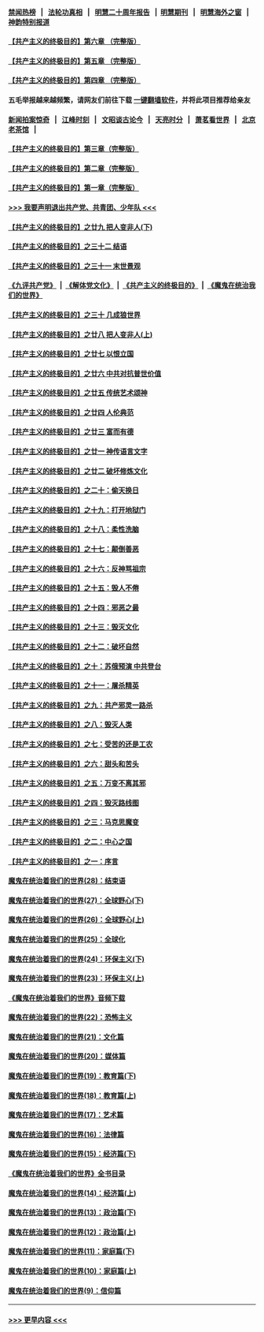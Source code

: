 #### [禁闻热榜](热点新闻.md?=0)  &nbsp;&nbsp;|&nbsp;&nbsp; [法轮功真相](https://github.com/gfw-breaker/truth/blob/master/README.md?=0) &nbsp;&nbsp;|&nbsp;&nbsp; [明慧二十周年报告](https://github.com/gfw-breaker/mh-reports/blob/master/README.md?=0) &nbsp;&nbsp;|&nbsp;&nbsp;[明慧期刊](https://github.com/gfw-breaker/mh-qikan) &nbsp;&nbsp;|&nbsp;&nbsp; [明慧海外之窗](https://github.com/gfw-breaker/mh-news/blob/master/README.md?=0) &nbsp;&nbsp;|&nbsp;&nbsp; [神韵特别报道](https://github.com/gfw-breaker/mh-news/blob/master/shenyun.md?=0)
#### [【共产主义的终极目的】第六章 （完整版）](../pages/nsc422/n11428913.md?t=03051103) 
#### [【共产主义的终极目的】第五章 （完整版）](../pages/nsc422/n11428912.md?t=03051103) 
#### [【共产主义的终极目的】第四章 （完整版）](../pages/nsc422/n11428907.md?t=03051103) 
#### 五毛举报越来越频繁，请网友们前往下载 [一键翻墙软件](https://github.com/gfw-breaker/ssr-accounts)，并将此项目推荐给亲友
#### [新闻拍案惊奇](https://github.com/gfw-breaker/banned-news/blob/master/pages/link4.md) &nbsp;&nbsp;|&nbsp;&nbsp; [江峰时刻](https://github.com/gfw-breaker/banned-news/blob/master/pages/link4.md) &nbsp;&nbsp;|&nbsp;&nbsp; [文昭谈古论今](https://github.com/gfw-breaker/banned-news/blob/master/pages/link4.md) &nbsp;&nbsp;|&nbsp;&nbsp; [天亮时分](https://github.com/gfw-breaker/banned-news/blob/master/pages/link4.md) &nbsp;&nbsp;|&nbsp;&nbsp; [萧茗看世界](https://github.com/gfw-breaker/banned-news/blob/master/pages/link4.md) &nbsp;&nbsp;|&nbsp;&nbsp; [北京老茶馆](https://github.com/gfw-breaker/banned-news/blob/master/pages/link4.md) &nbsp;&nbsp;|&nbsp;&nbsp; 
#### [【共产主义的终极目的】第三章（完整版）](../pages/nsc422/n11428848.md?t=03051103) 
#### [【共产主义的终极目的】第二章（完整版）](../pages/nsc422/n11428831.md?t=03051103) 
#### [【共产主义的终极目的】第一章（完整版）](../pages/nsc422/n11417651.md?t=03051103) 
#### [>>> 我要声明退出共产党、共青团、少年队 <<<](https://github.com/begood0513/goodnews/blob/master/quit/letter.md) 
#### [【共产主义的终极目的】之廿九 把人变非人(下)](../pages/nsc422/n11344140.md?t=03051103) 
#### [【共产主义的终极目的】之三十二 结语](../pages/nsc422/n11360535.md?t=03051103) 
#### [【共产主义的终极目的】之三十一 末世景观](../pages/nsc422/n11351129.md?t=03051103) 
#### [《九评共产党》](https://github.com/begood0513/9ping.md/blob/master/README.md) &nbsp;|&nbsp; [《解体党文化》](../../../../jtdwh.md/blob/master/README.md)  &nbsp;|&nbsp; [《共产主义的终极目的》](../../../../gczydzjmd.md/blob/master/README.md) &nbsp;|&nbsp; [《魔鬼在统治我们的世界》](../../../../mgztzwmdsj.md/blob/master/README.md) 
#### [【共产主义的终极目的】之三十 几成狼世界](../pages/nsc422/n11348280.md?t=03051103) 
#### [【共产主义的终极目的】之廿八 把人变非人(上)](../pages/nsc422/n11340492.md?t=03051103) 
#### [【共产主义的终极目的】之廿七 以恨立国](../pages/nsc422/n11336944.md?t=03051103) 
#### [【共产主义的终极目的】之廿六 中共对抗普世价值](../pages/nsc422/n11324785.md?t=03051103) 
#### [【共产主义的终极目的】之廿五 传统艺术颂神](../pages/nsc422/n11296396.md?t=03051103) 
#### [【共产主义的终极目的】之廿四 人伦典范](../pages/nsc422/n11296397.md?t=03051103) 
#### [【共产主义的终极目的】之廿三 富而有德](../pages/nsc422/n11283598.md?t=03051103) 
#### [【共产主义的终极目的】之廿一 神传语言文字](../pages/nsc422/n11263265.md?t=03051103) 
#### [【共产主义的终极目的】之廿二 破坏修炼文化](../pages/nsc422/n11245728.md?t=03051103) 
#### [【共产主义的终极目的】之二十：偷天换日](../pages/nsc422/n11238846.md?t=03051103) 
#### [【共产主义的终极目的】之十九：打开地狱门](../pages/nsc422/n11206376.md?t=03051103) 
#### [【共产主义的终极目的】之十八：柔性洗脑](../pages/nsc422/n11199994.md?t=03051103) 
#### [【共产主义的终极目的】之十七：颠倒善恶](../pages/nsc422/n11179782.md?t=03051103) 
#### [【共产主义的终极目的】之十六：反神骂祖宗](../pages/nsc422/n11166798.md?t=03051103) 
#### [【共产主义的终极目的】之十五：毁人不倦](../pages/nsc422/n11166792.md?t=03051103) 
#### [【共产主义的终极目的】之十四：邪恶之最](../pages/nsc422/n11150249.md?t=03051103) 
#### [【共产主义的终极目的】之十三：毁灭文化](../pages/nsc422/n11135227.md?t=03051103) 
#### [【共产主义的终极目的】之十二：破坏自然](../pages/nsc422/n11135214.md?t=03051103) 
#### [【共产主义的终极目的】之十：苏俄预演 中共登台](../pages/nsc422/n11118424.md?t=03051103) 
#### [【共产主义的终极目的】之十一：屠杀精英](../pages/nsc422/n11118442.md?t=03051103) 
#### [【共产主义的终极目的】之九：共产邪灵一路杀](../pages/nsc422/n11114139.md?t=03051103) 
#### [【共产主义的终极目的】之八：毁灭人类](../pages/nsc422/n11108503.md?t=03051103) 
#### [【共产主义的终极目的】之七：受苦的还是工农](../pages/nsc422/n11101809.md?t=03051103) 
#### [【共产主义的终极目的】之六：甜头和苦头](../pages/nsc422/n11096971.md?t=03051103) 
#### [【共产主义的终极目的】之五：万变不离其邪](../pages/nsc422/n11091285.md?t=03051103) 
#### [【共产主义的终极目的】之四：毁灭路线图](../pages/nsc422/n11086284.md?t=03051103) 
#### [【共产主义的终极目的】之三：马克思魔变](../pages/nsc422/n11061941.md?t=03051103) 
#### [【共产主义的终极目的】之二：中心之国](../pages/nsc422/n11047728.md?t=03051103) 
#### [【共产主义的终极目的】之一：序言](../pages/nsc422/n11086077.md?t=03051103) 
#### [魔鬼在统治着我们的世界(28)：结束语](../pages/nsc422/n10936246.md?t=03051103) 
#### [魔鬼在统治着我们的世界(27)：全球野心(下)](../pages/nsc422/n10928319.md?t=03051103) 
#### [魔鬼在统治着我们的世界(26)：全球野心(上)](../pages/nsc422/n10900318.md?t=03051103) 
#### [魔鬼在统治着我们的世界(25)：全球化](../pages/nsc422/n10788205.md?t=03051103) 
#### [魔鬼在统治着我们的世界(24)：环保主义(下)](../pages/nsc422/n10695307.md?t=03051103) 
#### [魔鬼在统治着我们的世界(23)：环保主义(上)](../pages/nsc422/n10688613.md?t=03051103) 
#### [《魔鬼在统治着我们的世界》音频下载](../pages/nsc422/n10635553.md?t=03051103) 
#### [魔鬼在统治着我们的世界(22)：恐怖主义](../pages/nsc422/n10614727.md?t=03051103) 
#### [魔鬼在统治着我们的世界(21)：文化篇](../pages/nsc422/n10597706.md?t=03051103) 
#### [魔鬼在统治着我们的世界(20)：媒体篇](../pages/nsc422/n10586579.md?t=03051103) 
#### [魔鬼在统治着我们的世界(19)：教育篇(下)](../pages/nsc422/n10564808.md?t=03051103) 
#### [魔鬼在统治着我们的世界(18)：教育篇(上)](../pages/nsc422/n10526970.md?t=03051103) 
#### [魔鬼在统治着我们的世界(17)：艺术篇](../pages/nsc422/n10499093.md?t=03051103) 
#### [魔鬼在统治着我们的世界(16)：法律篇](../pages/nsc422/n10485969.md?t=03051103) 
#### [魔鬼在统治着我们的世界(15)：经济篇(下)](../pages/nsc422/n10469975.md?t=03051103) 
#### [《魔鬼在统治着我们的世界》全书目录](../pages/nsc422/n10464261.md?t=03051103) 
#### [魔鬼在统治着我们的世界(14)：经济篇(上)](../pages/nsc422/n10457370.md?t=03051103) 
#### [魔鬼在统治着我们的世界(13)：政治篇(下)](../pages/nsc422/n10448270.md?t=03051103) 
#### [魔鬼在统治着我们的世界(12)：政治篇(上)](../pages/nsc422/n10444576.md?t=03051103) 
#### [魔鬼在统治着我们的世界(11)：家庭篇(下)](../pages/nsc422/n10440961.md?t=03051103) 
#### [魔鬼在统治着我们的世界(10)：家庭篇(上)](../pages/nsc422/n10435448.md?t=03051103) 
#### [魔鬼在统治着我们的世界(9)：信仰篇](../pages/nsc422/n10432159.md?t=03051103) 

----
#### [ >>> 更早内容 <<< ](../indexes/nsc422-earlier.md)
